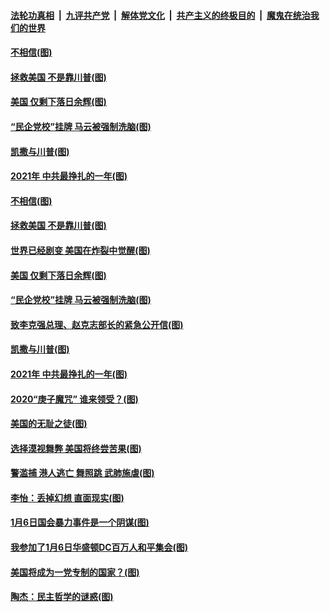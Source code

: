 ####  [法轮功真相](../../../../basic/blob/master/README.md?t=01111802) &nbsp;|&nbsp; [九评共产党](../../../../9ping.md/blob/master/README.md?t=01111802) &nbsp;|&nbsp; [解体党文化](../../../../jtdwh.md/blob/master/README.md?t=01111802)  &nbsp;|&nbsp; [共产主义的终极目的](../../../../gczydzjmd.md/blob/master/README.md?t=01111802) &nbsp;|&nbsp; [魔鬼在统治我们的世界](../../../../mgztzwmdsj.md/blob/master/README.md?t=01111802) 

#### [不相信(图)](../pages/p4/958672.md?t=01111802) 

#### [拯救美国 不是靠川普(图)](../pages/p4/958693.md?t=01111802) 

#### [美国 仅剩下落日余辉(图)](../pages/p4/958674.md?t=01111802) 

#### [“民企党校”挂牌 马云被强制洗脑(图)](../pages/p4/958689.md?t=01111802) 

#### [凯撒与川普(图)](../pages/p4/958605.md?t=01111802) 

#### [2021年 中共最挣扎的一年(图)](../pages/p4/958592.md?t=01111802) 

#### [不相信(图)](../pages/p4/958672.md?t=01111802) 

#### [拯救美国 不是靠川普(图)](../pages/p4/958693.md?t=01111802) 

#### [世界已经剧变 美国在炸裂中觉醒(图)](../pages/p4/958675.md?t=01111802) 

#### [美国 仅剩下落日余辉(图)](../pages/p4/958674.md?t=01111802) 

#### [“民企党校”挂牌 马云被强制洗脑(图)](../pages/p4/958689.md?t=01111802) 

#### [致李克强总理、赵克志部长的紧急公开信(图)](../pages/p4/958669.md?t=01111802) 



#### [凯撒与川普(图)](../pages/p4/958605.md?t=01111802) 

#### [2021年 中共最挣扎的一年(图)](../pages/p4/958592.md?t=01111802) 

#### [2020“庚子魔咒” 谁来领受？(图)](../pages/p4/958597.md?t=01111802) 

#### [美国的无耻之徒(图)](../pages/p4/958606.md?t=01111802) 

#### [选择漠视舞弊 美国将终尝苦果(图)](../pages/p4/958598.md?t=01111802) 


#### [警滥捕 港人逃亡 舞照跳 武肺施虐(图)](../pages/p4/958515.md?t=01111802) 

#### [李怡：丢掉幻想 直面现实(图)](../pages/p4/958513.md?t=01111802) 

#### [1月6日国会暴力事件是一个阴谋(图)](../pages/p4/958522.md?t=01111802) 

#### [我参加了1月6日华盛顿DC百万人和平集会(图)](../pages/p4/958521.md?t=01111802) 

#### [美国将成为一党专制的国家？(图)](../pages/p4/958514.md?t=01111802) 

#### [陶杰：民主哲学的谜惑(图)](../pages/p4/958511.md?t=01111802) 

